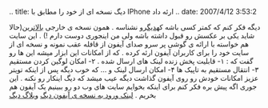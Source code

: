 .. title: دیگ نسخه ای از خود را مطابق با IPhone ارئه داد .. date:
2007/4/12 3:53:2

دیگه فکر کنم که کمتر کسی باشه که[دیگ](http://digg.com/)رو نشناسه . همون
نسخه ی خارجی [بالاترین](https://balatarin.info/)(حالا شاید یکی بر عکسش
رو قبول داشته باشه ولی من اینجوری دوست دارم !) . این سایت هم خواسته با
ارائه ی گوشی پر سرو صدای آیفون از قافله عقب نمونه و نسخه ای از سایت خود
را برای کاربران آیفون ارئه کرده . که از امکانات این ابزار میشه این ها رو
گفت که : ۱- قابلیت پخش زنده لینک های ارسال شده . ۲- امکان لوگین کردن
مستقیم ۳- انتقال مستقیم به تاپیک ها ۴- امکان ارسال لینک و … که خوب دیگه
پس از اینکه تویتر عزیز امکانات خودش رو روی آیفون گذاشت دیگه عیب میشد که
دیگ اینکار رو نکنه . این جوری اگه پیش بره فکر کنم برای اینکه بخوایم سایت
های وب دو رو ببینیم یک آیفون هم بخریم . [لینک ورود به نسخه ی آیفون
دیگ](http://digg.com/iphone) [وبلاگ دیگ](http://blog.digg.com/)
